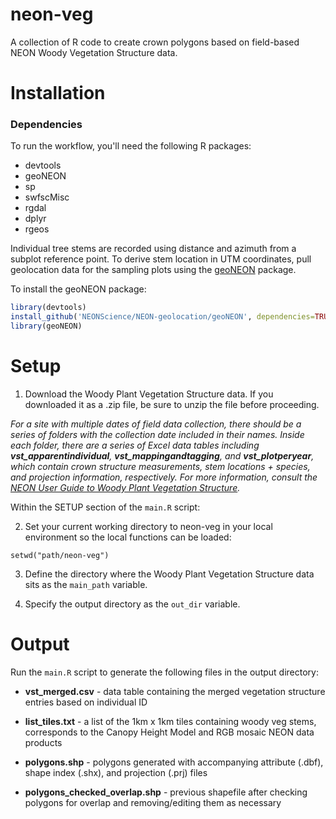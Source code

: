 neon-veg
================

A collection of R code to create crown polygons based on field-based NEON Woody Vegetation Structure data.


Installation
================

### Dependencies

To run the workflow, you'll need the following R packages:

-   devtools
-	geoNEON
-	sp
-	swfscMisc
-	rgdal
-	dplyr
- 	rgeos

Individual tree stems are recorded using distance and azimuth from a subplot reference point. To derive stem location in UTM coordinates, pull geolocation data for the sampling plots using the [geoNEON](https://github.com/NEONScience/NEON-geolocation/tree/master/geoNEON)  package.

To install the geoNEON package: 

``` r
library(devtools)
install_github('NEONScience/NEON-geolocation/geoNEON', dependencies=TRUE)
library(geoNEON)
```

Setup
================

1. Download the Woody Plant Vegetation Structure data. If you downloaded it as a .zip file, be sure to unzip the file before proceeding. 

*For a site with multiple dates of field data collection, there should be a series of folders with the collection date included in their names. Inside each folder, there are a series of Excel data tables including **vst_apparentindividual**, **vst_mappingandtagging**, and **vst_plotperyear**, which contain crown structure measurements, stem locations + species, and projection information, respectively. For more information, consult the [NEON User Guide to Woody Plant Vegetation Structure](http://data.neonscience.org/api/v0/documents/NEON_vegStructure_userGuide_vA).* 


Within the SETUP section of the `main.R` script: 

2. Set your current working directory to neon-veg in your local environment so the local functions can be loaded:

```{r}
setwd("path/neon-veg")
```

3. Define the directory where the Woody Plant Vegetation Structure data sits as the `main_path` variable. 

4. Specify the output directory as the `out_dir` variable.


Output
================

Run the `main.R` script to generate the following files in the output directory: 

- 	**vst_merged.csv** - data table containing the merged vegetation structure entries based on individual ID

-	**list_tiles.txt** - a list of the 1km x 1km tiles containing woody veg stems, corresponds to the Canopy Height Model and RGB mosaic NEON data products

-	**polygons.shp** - polygons generated with accompanying attribute (.dbf), shape index (.shx), and projection (.prj) files

-	**polygons_checked_overlap.shp** - previous shapefile after checking polygons for overlap and removing/editing them as necessary